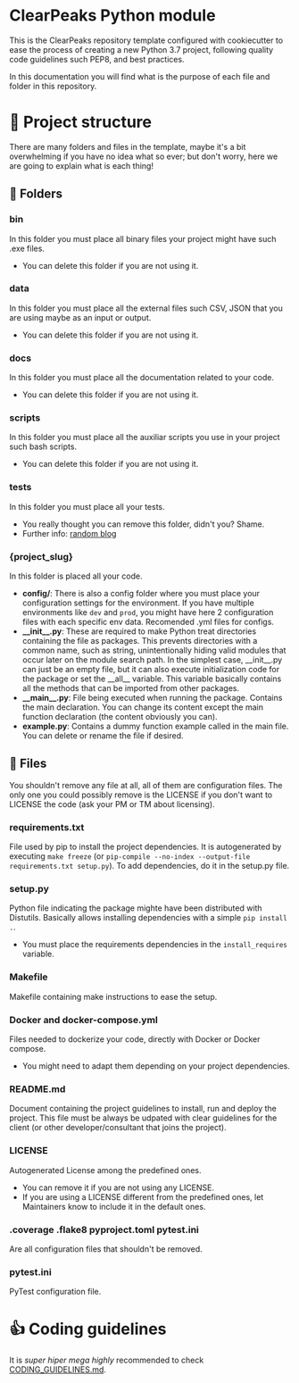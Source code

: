 # ClearPeaks Python module

This is the ClearPeaks repository template configured with cookiecutter to ease the process of creating a new Python 3.7 project, following quality code guidelines such PEP8, and best practices.

In this documentation you will find what is the purpose of each file and folder in this repository.

# 🌲 Project structure

There are many folders and files in the template, maybe it's a bit overwhelming if you have no idea what so ever; but don't worry, here we are going to explain what is each thing!

## 📂 Folders

### bin

In this folder you must place all binary files your project might have such .exe files.

- You can delete this folder if you are not using it.

### data

In this folder you must place all the external files such CSV, JSON that you are using maybe as an input or output.

- You can delete this folder if you are not using it.

### docs

In this folder you must place all the documentation related to your code.

- You can delete this folder if you are not using it.

### scripts

In this folder you must place all the auxiliar scripts you use in your project such bash scripts.

- You can delete this folder if you are not using it.

### tests

In this folder you must place all your tests.

- You really thought you can remove this folder, didn't you? Shame.
- Further info: [random blog](https://medium.com/analytics-vidhya/mocking-in-python-with-pytest-mock-part-i-6203c8ad3606)

### {project_slug}

In this folder is placed all your code.

- **config/**: There is also a config folder where you must place your configuration settings for the environment. If you have multiple environments like `dev` and `prod`, you might have here 2 configuration files with each specific env data. Recomended .yml files for configs.
- **\_\_init\_\_.py**: These are required to make Python treat directories containing the file as packages. This prevents directories with a common name, such as string, unintentionally hiding valid modules that occur later on the module search path. In the simplest case, \_\_init\_\_.py can just be an empty file, but it can also execute initialization code for the package or set the \_\_all\_\_ variable. This variable basically contains all the methods that can be imported from other packages.
- **\_\_main\_\_.py**: File being executed when running the package. Contains the main declaration. You can change its content except the main function declaration (the content obviously you can).
- **example.py**: Contains a dummy function example called in the main file. You can delete or rename the file if desired.

## 📝 Files

You shouldn't remove any file at all, all of them are configuration files. The only one you could possibly remove is the LICENSE if you don't want to LICENSE the code (ask your PM or TM about licensing).

### requirements.txt

File used by pip to install the project dependencies. It is autogenerated by executing `make freeze` (or `pip-compile --no-index --output-file requirements.txt setup.py`). To add dependencies, do it in the setup.py file.

### setup.py

Python file indicating the package mighte have been distributed with Distutils. Basically allows installing dependencies with a simple `pip install .`.

- You must place the requirements dependencies in the `install_requires` variable.

### Makefile

Makefile containing make instructions to ease the setup.

### Docker and docker-compose.yml

Files needed to dockerize your code, directly with Docker or Docker compose.

- You might need to adapt them depending on your project dependencies.

### README.md

Document containing the project guidelines to install, run and deploy the project. This file must be always be udpated with clear guidelines for the client (or other developer/consultant that joins the project).

### LICENSE

Autogenerated License among the predefined ones.

- You can remove it if you are not using any LICENSE.
- If you are using a LICENSE different from the predefined ones, let Maintainers know to include it in the default ones.

### .coverage .flake8 pyproject.toml pytest.ini

Are all configuration files that shouldn't be removed.

### pytest.ini

PyTest configuration file.

# 👍 Coding guidelines

It is *super hiper mega highly* recommended to check [CODING_GUIDELINES.md](../CODING_GUIDELINES.md).
